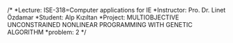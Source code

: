 /*
*Lecture: ISE-318=Computer applications for IE
*Instructor: Pro. Dr. Linet Özdamar
*Student: Alp Kızıltan
*Project: MULTIOBJECTIVE UNCONSTRAINED NONLINEAR PROGRAMMING WITH GENETIC ALGORITHM
*problem: 2
*/
